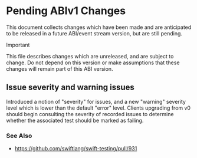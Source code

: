 # Pending ABIv1 Changes

This document collects changes which have been made and are anticipated to be
released in a future ABI/event stream version, but are still pending.

> [!IMPORTANT]
> This file describes changes which are unreleased, and are subject to change.
> Do not depend on this version or make assumptions that these changes will
> remain part of this ABI version.

## Issue severity and warning issues

Introduced a notion of "severity" for issues, and a new "warning" severity level
which is lower than the default "error" level. Clients upgrading from v0 should
begin consulting the severity of recorded issues to determine whether the
associated test should be marked as failing.

### See Also

- https://github.com/swiftlang/swift-testing/pull/931
